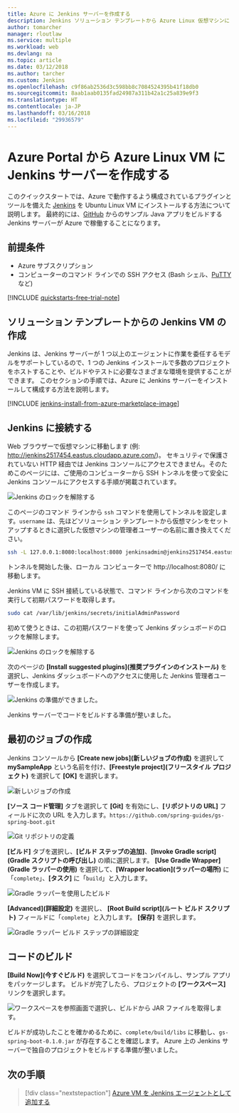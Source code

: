 ```yaml
---
title: Azure に Jenkins サーバーを作成する
description: Jenkins ソリューション テンプレートから Azure Linux 仮想マシンに Jenkins をインストールし、サンプル Java アプリケーションをビルドする方法について説明します。
author: tomarcher
manager: rloutlaw
ms.service: multiple
ms.workload: web
ms.devlang: na
ms.topic: article
ms.date: 03/12/2018
ms.author: tarcher
ms.custom: Jenkins
ms.openlocfilehash: c9f86ab2536d3c598bb8c7084524395b41f18db0
ms.sourcegitcommit: 8aab1aab0135fad24987a311b42a1c25a839e9f3
ms.translationtype: HT
ms.contentlocale: ja-JP
ms.lasthandoff: 03/16/2018
ms.locfileid: "29936579"
---
```

# <a name="create-a-jenkins-server-on-an-azure-linux-vm-from-the-azure-portal"></a>Azure Portal から Azure Linux VM に Jenkins サーバーを作成する

このクイックスタートでは、Azure で動作するよう構成されているプラグインとツールを備えた [Jenkins](https://jenkins.io) を Ubuntu Linux VM にインストールする方法について説明します。 最終的には、[GitHub](https://github.com) からのサンプル Java アプリをビルドする Jenkins サーバーが Azure で稼働することになります。

## <a name="prerequisites"></a>前提条件

* Azure サブスクリプション
* コンピューターのコマンド ラインでの SSH アクセス (Bash シェル、[PuTTY](http://www.putty.org/) など)

[!INCLUDE [quickstarts-free-trial-note](../../includes/quickstarts-free-trial-note.md)]

## <a name="create-the-jenkins-vm-from-the-solution-template"></a>ソリューション テンプレートからの Jenkins VM の作成
Jenkins は、Jenkins サーバーが 1 つ以上のエージェントに作業を委任するモデルをサポートしているので、1 つの Jenkins インストールで多数のプロジェクトをホストすることや、ビルドやテストに必要なさまざまな環境を提供することができます。 このセクションの手順では、Azure に Jenkins サーバーをインストールして構成する方法を説明します。

[!INCLUDE [jenkins-install-from-azure-marketplace-image](../../includes/jenkins-install-from-azure-marketplace-image.md)]

## <a name="connect-to-jenkins"></a>Jenkins に接続する

Web ブラウザーで仮想マシンに移動します (例: http://jenkins2517454.eastus.cloudapp.azure.com/)。 セキュリティで保護されていない HTTP 経由では Jenkins コンソールにアクセスできません。そのためこのページには、ご使用のコンピューターから SSH トンネルを使って安全に Jenkins コンソールにアクセスする手順が掲載されています。

![Jenkins のロックを解除する](./media/install-jenkins-solution-template/jenkins-ssh-instructions.png)

このページのコマンド ラインから `ssh` コマンドを使用してトンネルを設定します。`username` は、先ほどソリューション テンプレートから仮想マシンをセットアップするときに選択した仮想マシンの管理者ユーザーの名前に置き換えてください。

```bash
ssh -L 127.0.0.1:8080:localhost:8080 jenkinsadmin@jenkins2517454.eastus.cloudapp.azure.com
```

トンネルを開始した後、ローカル コンピューターで http://localhost:8080/ に移動します。 

Jenkins VM に SSH 接続している状態で、コマンド ラインから次のコマンドを実行して初期パスワードを取得します。

```bash
sudo cat /var/lib/jenkins/secrets/initialAdminPassword
```

初めて使うときは、この初期パスワードを使って Jenkins ダッシュボードのロックを解除します。

![Jenkins のロックを解除する](./media/install-jenkins-solution-template/jenkins-unlock.png)

次のページの **[Install suggested plugins]\(推奨プラグインのインストール\)** を選択し、Jenkins ダッシュボードへのアクセスに使用した Jenkins 管理者ユーザーを作成します。

![Jenkins の準備ができました。](./media/install-jenkins-solution-template/jenkins-welcome.png)

Jenkins サーバーでコードをビルドする準備が整いました。

## <a name="create-your-first-job"></a>最初のジョブの作成

Jenkins コンソールから **[Create new jobs]\(新しいジョブの作成\)** を選択して **mySampleApp** という名前を付け、**[Freestyle project]\(フリースタイル プロジェクト\)** を選択して **[OK]** を選択します。

![新しいジョブの作成](./media/install-jenkins-solution-template/jenkins-new-job.png) 

**[ソース コード管理]** タブを選択して **[Git]** を有効にし、**[リポジトリの URL]** フィールドに次の URL を入力します。`https://github.com/spring-guides/gs-spring-boot.git`

![Git リポジトリの定義](./media/install-jenkins-solution-template/jenkins-job-git-configuration.png) 

**[ビルド]** タブを選択し、**[ビルド ステップの追加]**、**[Invoke Gradle script]\(Gradle スクリプトの呼び出し\)** の順に選択します。 **[Use Gradle Wrapper]\(Gradle ラッパーの使用\)** を選択して、**[Wrapper location]\(ラッパーの場所\)** に「`complete`」、**[タスク]** に「`build`」と入力します。

![Gradle ラッパーを使用したビルド](./media/install-jenkins-solution-template/jenkins-job-gradle-config.png) 

**[Advanced]\(詳細設定\)** を選択し、 **[Root Build script]\(ルート ビルド スクリプト\)** フィールドに「`complete`」と入力します。 **[保存]** を選択します。

![Gradle ラッパー ビルド ステップの詳細設定](./media/install-jenkins-solution-template/jenkins-job-gradle-advances.png) 

## <a name="build-the-code"></a>コードのビルド

**[Build Now]\(今すぐビルド\)** を選択してコードをコンパイルし、サンプル アプリをパッケージします。 ビルドが完了したら、プロジェクトの **[ワークスペース]** リンクを選択します。

![ワークスペースを参照画面で選択し、ビルドから JAR ファイルを取得します。](./media/install-jenkins-solution-template/jenkins-access-workspace.png) 

ビルドが成功したことを確かめるために、`complete/build/libs` に移動し、`gs-spring-boot-0.1.0.jar` が存在することを確認します。 Azure 上の Jenkins サーバーで独自のプロジェクトをビルドする準備が整いました。

## <a name="next-steps"></a>次の手順

> [!div class="nextstepaction"]
> [Azure VM を Jenkins エージェントとして追加する](jenkins-azure-vm-agents.md)

